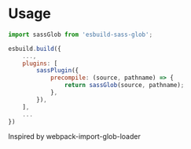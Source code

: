 # Usage

```javascript
import sassGlob from 'esbuild-sass-glob';

esbuild.build({
    ...,
    plugins: [
        sassPlugin({
            precompile: (source, pathname) => {
                return sassGlob(source, pathname);
            },
        }),
    ],
    ...
})
```

Inspired by webpack-import-glob-loader
